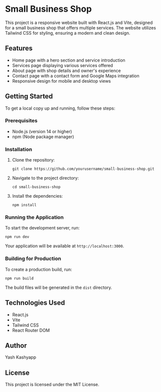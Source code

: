 # Small Business Shop

This project is a responsive website built with React.js and Vite, designed for a small business shop that offers multiple services. The website utilizes Tailwind CSS for styling, ensuring a modern and clean design.

## Features

- Home page with a hero section and service introduction
- Services page displaying various services offered
- About page with shop details and owner's experience
- Contact page with a contact form and Google Maps integration
- Responsive design for mobile and desktop views

## Getting Started

To get a local copy up and running, follow these steps:

### Prerequisites

- Node.js (version 14 or higher)
- npm (Node package manager)

### Installation

1. Clone the repository:
   ```
   git clone https://github.com/yourusername/small-business-shop.git
   ```

2. Navigate to the project directory:
   ```
   cd small-business-shop
   ```

3. Install the dependencies:
   ```
   npm install
   ```

### Running the Application

To start the development server, run:
```
npm run dev
```

Your application will be available at `http://localhost:3000`.

### Building for Production

To create a production build, run:
```
npm run build
```

The build files will be generated in the `dist` directory.

## Technologies Used

- React.js
- Vite
- Tailwind CSS
- React Router DOM

## Author

Yash Kashyapp

## License

This project is licensed under the MIT License.
